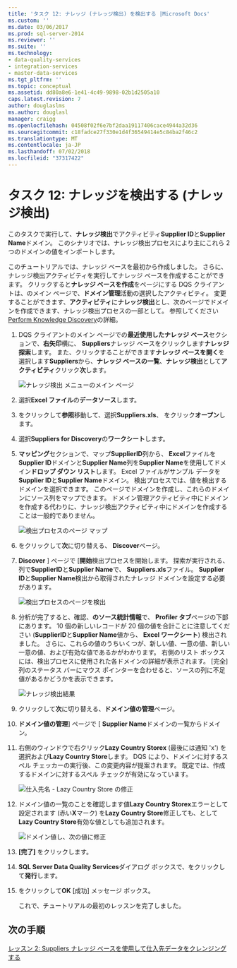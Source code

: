```yaml
---
title: 'タスク 12: ナレッジ (ナレッジ検出) を検出する |Microsoft Docs'
ms.custom: ''
ms.date: 03/06/2017
ms.prod: sql-server-2014
ms.reviewer: ''
ms.suite: ''
ms.technology:
- data-quality-services
- integration-services
- master-data-services
ms.tgt_pltfrm: ''
ms.topic: conceptual
ms.assetid: dd80a8e6-1e41-4c49-9898-02b1d2505a10
caps.latest.revision: 7
author: douglaslms
ms.author: douglasl
manager: craigg
ms.openlocfilehash: 04508f02f6e7bf2daa19117406cace4944a32d36
ms.sourcegitcommit: c18fadce27f330e1d4f36549414e5c84ba2f46c2
ms.translationtype: MT
ms.contentlocale: ja-JP
ms.lasthandoff: 07/02/2018
ms.locfileid: "37317422"
---
```

# <a name="task-12-discovering-knowledge-knowledge-discovery"></a>タスク 12: ナレッジを検出する (ナレッジ検出)
  このタスクで実行して、**ナレッジ検出**でアクティビティ**Supplier ID**と**Supplier Name**ドメイン。 このシナリオでは、ナレッジ検出プロセスにより主にこれら 2 つのドメインの値をインポートします。  
  
 このチュートリアルでは、ナレッジ ベースを最初から作成しました。 さらに、ナレッジ検出アクティビティを実行してナレッジ ベースを作成することができます。 クリックすると**ナレッジ ベースを作成**をページにする DQS クライアントは、のメイン ページで、**ドメイン管理**活動の選択したアクティビティ。 変更することができます、**アクティビティ**に**ナレッジ検出**とし、次のページでドメインを作成できます、ナレッジ検出プロセスの一部として。 参照してください[Perform Knowledge Discovery](http://msdn.microsoft.com/library/hh510398.aspx)の詳細。  
  
1.  DQS クライアントのメイン ページでの**最近使用したナレッジ ベース**セクションで、**右矢印**横に、 **Suppliers**ナレッジ ベースをクリックします**ナレッジ探索**します。 また、クリックすることができます**ナレッジ ベースを開く**を選択します**Suppliers**から、**ナレッジ ベースの一覧**、**ナレッジ検出**として**アクティビティ**クリック**次**します。  
  
     ![ナレッジ検出 メニューのメイン ページ](../../2014/tutorials/media/et-discoveringknowledge-01.jpg "ナレッジ検出 メニューのメイン ページ")  
  
2.  選択**Excel ファイル**の**データソース**します。  
  
3.  をクリックして**参照**移動して、選択**Suppliers.xls**、 をクリック**オープン**します。  
  
4.  選択**Suppliers for Discovery**の**ワークシート**します。  
  
5.  **マッピング**セクションで、マップ**SupplierID**列から、 **Excel**ファイルを**Supplier ID**ドメインと**Supplier Name**列を**Supplier Name**を使用してドメイン**ドロップ ダウン リスト**します。 Excel ファイルがサンプル データを**Supplier ID**と**Supplier Name**ドメイン。 検出プロセスでは、値を検出するドメインを選択できます。 このページでドメインを作成し、これらのドメインにソース列をマップできます。 ドメイン管理アクティビティ中にドメインを作成する代わりに、ナレッジ検出アクティビティ中にドメインを作成することは一般的でありません。  
  
     ![検出プロセスのページ マップ](../../2014/tutorials/media/et-discoveringknowledge-02.jpg "検出プロセスのページのマップ")  
  
6.  をクリックして**次**に切り替える、 **Discover**ページ。  
  
7.  **Discover** ] ページで [**開始**検出プロセスを開始します。 探索が実行される、列で**SupplierID**と**Supplier Name**で、 **Suppliers.xls**ファイル。 **Supplier ID**と**Supplier Name**検出から取得されたナレッジ ドメインを設定する必要があります。  
  
     ![検出プロセスのページを検出](../../2014/tutorials/media/et-discoveringknowledge-03.jpg "検出プロセスのページを検出")  
  
8.  分析が完了すると、確認、**のソース統計情報**で、 **Profiler タブ**ページの下部にあります。 10 個の新しいレコードが 20 個の値を合計ことに注意してください (**SupplierID**と**Supplier Name**値から、 **Excel ワークシート**) 検出されました。 さらに、これらの値のうちいくつが、新しい値、一意の値、新しい一意の値、および有効な値であるかがわかります。 右側のリスト ボックスには、検出プロセスに使用された各ドメインの詳細が表示されます。 [完全] 列のステータス バーにマウス ポインターを合わせると、ソースの列に不足値があるかどうかを表示できます。  
  
     ![ナレッジ検出結果](../../2014/tutorials/media/et-discoveringknowledge-04.jpg "ナレッジ検出の結果")  
  
9. クリックして**次**に切り替える、**ドメイン値の管理**ページ。  
  
10. **ドメイン値の管理**] ページで [ **Supplier Name**ドメインの一覧からドメイン。  
  
11. 右側のウィンドウで右クリック**Lazy Country Storex** (最後には通知 'x') を選択および**Lazy Country Store**します。 DQS により、ドメインに対するスペル チェッカーの実行後、この変更内容が提案されます。 既定では、作成するドメインに対するスペル チェックが有効になっています。  
  
     ![仕入先名 - Lazy Country Store の修正](../../2014/tutorials/media/et-discoveringknowledge-05.jpg "仕入先名 - Lazy Country Store を修正")  
  
12. ドメイン値の一覧のことを確認します値**Lazy Country Storex**エラーとして設定されます (赤い**X**マーク) を**Lazy Country Store**修正しても、として**Lazy Country Store**有効な値としても追加されます。  
  
     ![ドメイン値し、次の値に修正](../../2014/tutorials/media/et-discoveringknowledge-06.jpg "ドメイン値し、次の値に修正")  
  
13. **[完了]** をクリックします。  
  
14. **SQL Server Data Quality Services**ダイアログ ボックスで、をクリックして**発行**します。  
  
15. をクリックして**OK** [成功] メッセージ ボックス。  
  
     これで、チュートリアルの最初のレッスンを完了しました。  
  
## <a name="next-step"></a>次の手順  
 [レッスン 2: Suppliers ナレッジ ベースを使用して仕入先データをクレンジングする](../../2014/tutorials/lesson-2-cleansing-supplier-data-using-the-suppliers-knowledge-base.md)  
  
  
